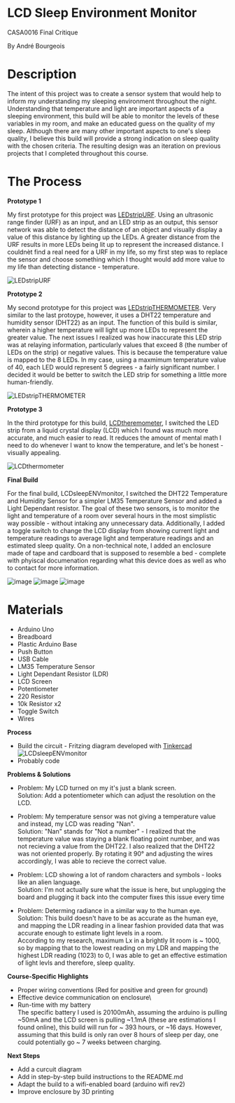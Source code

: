 # LCD Sleep Environment Monitor
CASA0016 Final Critique

By André Bourgeois

# Description
The intent of this project was to create a sensor system that would help to inform my understanding my sleeping environment throughout the night. Understanding that
temperature and light are important aspects of a sleeping environment, this build will be able to monitor the levels of these variables in my room, and make an
educated guess on the quality of my sleep. Although there are many other important aspects to one's sleep quality, I believe this build will provide a strong indication
on sleep quality with the chosen criteria. The resulting design was an iteration on previous projects that I completed throughout this course.

# The Process
**Prototype 1**

My first prototype for this project was [LEDstripURF](https://github.com/andrelbourgeois/CASA0016/tree/master/LEDstripURF). Using an ultrasonic range finder (URF) as an input, and an LED strip as an output, this sensor network was able to detect the distance of an object and visually display a value of this distance by lighting up the LEDs. A greater
distance from the URF results in more LEDs being lit up to represent the increased distance. I couldnèt find a real need for a URF in my life, so my first step was to replace
the sensor and choose something which I thought would add more value to my life than detecting distance - temperature.

![LEDstripURF](https://user-images.githubusercontent.com/33913141/144129281-4d4bb6da-3713-4bb9-be24-c0350a4b07c0.jpg)

**Prototype 2**

My second prototype for this project was [LEDstripTHERMOMETER](https://github.com/andrelbourgeois/CASA0016/tree/master/LEDstripTHERMOMETER). Very similar to the last protoype,
however, it uses a DHT22 temperature and humidity sensor (DHT22) as an input. The function of this build is similar, wherein a higher temperature will light up more LEDs to
represent the greater value. The next issues I realized was how inaccurate this LED strip was at relaying information, particularly values that exceed 8 (the number of LEDs
on the strip) or negative values. This is because the temperature value is mapped to the 8 LEDs. In my case, using a maxmimum temperature value of 40, each LED would represent
5 degrees - a fairly significant number. I decided it would be better to switch the LED strip for something a little more human-friendly.

![LEDstripTHERMOMETER](https://user-images.githubusercontent.com/33913141/144129314-a341689a-9762-4c7f-a57e-eb049f3dec82.jpg)

**Prototype 3**

In the third prototype for this build, [LCDtheremometer](https://github.com/andrelbourgeois/CASA0016/tree/master/LCDthermometer), I switched the LED strip from a liquid
crystal display (LCD) which I found was much more accurate, and much easier to read. It reduces the amount of mental math I need to do whenever I want to know the
temperature, and let's be honest - visually appealing.

![LCDthermometer](https://user-images.githubusercontent.com/33913141/144129329-fab20756-0b29-436e-a109-5b38f9693be5.jpg)

**Final Build**

For the final build, LCDsleepENVmonitor, I switched the DHT22 Temperature and Humidity Sensor for a simpler LM35 Temperature Sensor and added a Light Dependant resistor.
The goal of these two sensors, is to monitor the light and temperature of a room over several hours in the most simplistic way possible - without intaking any unnecessary data. Additionally, I added a toggle switch to change the LCD display from showing current light and temperature readings to average light and temperature readings and an estimated sleep quality. On a non-technical note, I added an enclosure made of tape and cardboard that is supposed to resemble a bed - complete with phyiscal documenation regarding what this device does as well as who to contact for more information.

![image](https://user-images.githubusercontent.com/33913141/146164067-ceca5c1d-6d43-4fef-b496-43499c5d8fd6.png)
![image](https://user-images.githubusercontent.com/33913141/146163996-e8c69995-6c03-443c-8ace-339b24578a22.png)
![image](https://user-images.githubusercontent.com/33913141/146163959-a48ca9de-e831-4371-ab26-a5999c735bd1.png)


# Materials
- Arduino Uno
- Breadboard
- Plastic Arduino Base
- Push Button
- USB Cable
- LM35 Temperature Sensor
- Light Dependant Resistor (LDR)
- LCD Screen
- Potentiometer
- 220 Resistor
- 10k Resistor x2
- Toggle Switch
- Wires

**Process**
- Build the circuit - Fritzing diagram developed with [Tinkercad](https://www.tinkercad.com)
![LCDsleepENVmonitor](https://user-images.githubusercontent.com/33913141/146167989-c9894a35-37c1-45f9-a3aa-a39177f68c22.png)
- Probably code


**Problems & Solutions**

- Problem: My LCD turned on my it's just a blank screen.\
Solution: Add a potentiometer which can adjust the resolution on the LCD.

- Problem: My temperature sensor was not giving a temperature value and instead, my LCD was reading "Nan".\
Solution: "Nan" stands for "Not a number" - I realized that the temperature value was staying a blank floating point number, and was not recieving a value from the DHT22.
I also realized that the DHT22 was not oriented properly. By rotating it 90° and adjusting the wires accordingly, I was able to recieve the correct value.

- Problem: LCD showing a lot of random  characters and symbols - looks like an alien language.\
Solution: I'm not actually sure what the issue is here, but unplugging the board and plugging it back into the computer fixes this issue every time

- Problem: Determing radiance in a similar way to the human eye.\
Solution: This build doesn't have to be as accurate as the human eye, and mapping the LDR reading in a linear fashion provided data that was accurate enough to estimate light levels in a room.\
According to my research, maximum Lx in a brightly lit room is ~ 1000, so by mapping that to the lowest reading on my LDR and mapping the highest LDR reading (1023) to 0, I was able to get an effective estimation of light levls and therefore, sleep quality.

**Course-Specific Highlights**
- Proper wiring conventions (Red for positive and green for ground)
- Effective device communication on enclosure\
- Run-time with my battery\
The specific battery I used is 20100mAh, assuming the arduino is pulling ~50mA and the LCD screen is pulling ~1.1mA (these are estimations I found online), this build will run for ~ 393 hours, or ~16 days. However, assuming that this build is only ran over 8 hours of sleep per day, one could potentially go ~ 7 weeks between charging.

**Next Steps**
- Add a curcuit diagram
- Add in step-by-step build instructions to the README.md
- Adapt the build to a wifi-enabled board (arduino wifi rev2)
- Improve enclosure by 3D printing

